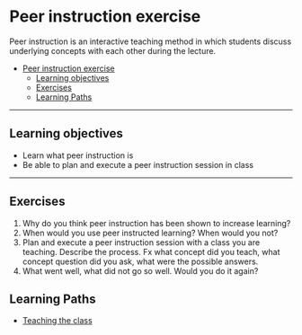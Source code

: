 # Peer instruction exercise

Peer instruction is an interactive teaching method in which students discuss underlying concepts with each other during the lecture.

- [Peer instruction exercise](#peer-instruction-exercise)
  - [Learning objectives](#learning-objectives)
  - [Exercises](#exercises)
  - [Learning Paths](#learning-paths)

---

## Learning objectives

* Learn what peer instruction is
* Be able to plan and execute a peer instruction session in class

---

## Exercises

1. Why do you think peer instruction has been shown to increase learning?
2. When would you use peer instructed learning? When would you not?
3. Plan and execute a peer instruction session with a class you are teaching. Describe the process. Fx what concept did you teach, what concept question did you ask, what were the possible answers.
4. What went well, what did not go so well. Would you do it again?


## Learning Paths

- [Teaching the class](../learning-paths/teaching-the-class.md)
